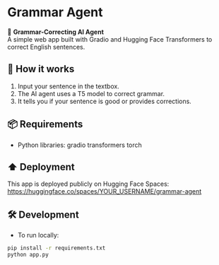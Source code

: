 # Grammar Agent

🧠 **Grammar-Correcting AI Agent**  
A simple web app built with Gradio and Hugging Face Transformers to correct English sentences.

## 🚀 How it works
1. Input your sentence in the textbox.  
2. The AI agent uses a T5 model to correct grammar.  
3. It tells you if your sentence is good or provides corrections.

## 📦 Requirements
- Python libraries:
gradio
transformers
torch

## ⬆️ Deployment
This app is deployed publicly on Hugging Face Spaces:
https://huggingface.co/spaces/YOUR_USERNAME/grammar-agent

## 🛠️ Development
- To run locally:
```bash
pip install -r requirements.txt
python app.py
